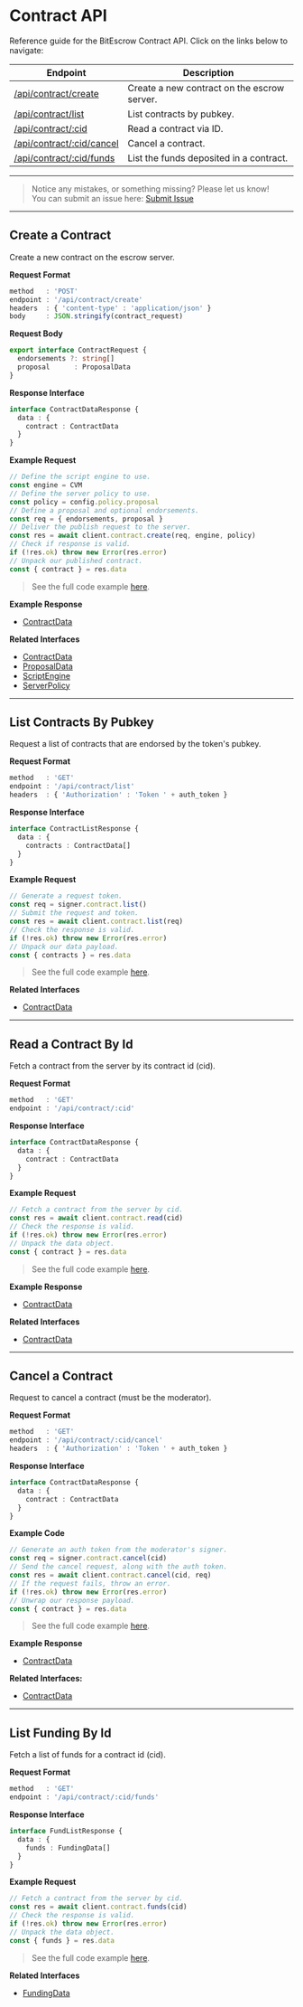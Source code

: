 # Contract API

Reference guide for the BitEscrow Contract API. Click on the links below to navigate:

| Endpoint | Description |
|----------|-------------|
| [/api/contract/create](#create-a-contract)      | Create a new contract on the escrow server. |
| [/api/contract/list](#list-contracts-by-pubkey) | List contracts by pubkey. |
| [/api/contract/:cid](#read-a-contract-by-id)    | Read a contract via ID. |
| [/api/contract/:cid/cancel](#cancel-a-contract) | Cancel a contract. |
| [/api/contract/:cid/funds](#list-funding-by-id) | List the funds deposited in a contract. |

---
> Notice any mistakes, or something missing? Please let us know!  
> You can submit an issue here: [Submit Issue](https://github.com/BitEscrow/escrow-core/issues/new/choose)

---

## Create a Contract

Create a new contract on the escrow server.

**Request Format**

```ts
method   : 'POST'
endpoint : '/api/contract/create'
headers  : { 'content-type' : 'application/json' }
body     : JSON.stringify(contract_request)
```

**Request Body**

```ts
export interface ContractRequest {
  endorsements ?: string[]
  proposal      : ProposalData
}
```

**Response Interface**

```ts
interface ContractDataResponse {
  data : {
    contract : ContractData
  }
}
```

**Example Request**

```ts
// Define the script engine to use.
const engine = CVM
// Define the server policy to use.
const policy = config.policy.proposal
// Define a proposal and optional endorsements.
const req = { endorsements, proposal }
// Deliver the publish request to the server.
const res = await client.contract.create(req, engine, policy)
// Check if response is valid.
if (!res.ok) throw new Error(res.error)
// Unpack our published contract.
const { contract } = res.data
```

> See the full code example [here](https://github.com/BitEscrow/escrow-core/tree/master/demo/api/contract/create.ts).

**Example Response**

- [ContractData](../examples/contractdata.md)

**Related Interfaces**

- [ContractData](../data/contract.md#contractdata)
- [ProposalData](../data/draft.md#proposaldata)
- [ScriptEngine](../data/machine.md#scriptengine-api)
- [ServerPolicy](../data/server.md#serverpolicy)

---

## List Contracts By Pubkey

Request a list of contracts that are endorsed by the token's pubkey.

**Request Format**

```ts
method   : 'GET'
endpoint : '/api/contract/list'
headers  : { 'Authorization' : 'Token ' + auth_token }
```

**Response Interface**

```ts
interface ContractListResponse {
  data : {
    contracts : ContractData[]
  }
}
```

**Example Request**

```ts
// Generate a request token.
const req = signer.contract.list()
// Submit the request and token.
const res = await client.contract.list(req)
// Check the response is valid.
if (!res.ok) throw new Error(res.error)
// Unpack our data payload.
const { contracts } = res.data
```

> See the full code example [here](https://github.com/BitEscrow/escrow-core/tree/master/demo/api/contract/list.ts).

**Related Interfaces**

- [ContractData](../data/contract.md#contractdata)

---

## Read a Contract By Id

Fetch a contract from the server by its contract id (cid).

**Request Format**

```ts
method   : 'GET'
endpoint : '/api/contract/:cid'
```

**Response Interface**

```ts
interface ContractDataResponse {
  data : {
    contract : ContractData
  }
}
```

**Example Request**

```ts
// Fetch a contract from the server by cid.
const res = await client.contract.read(cid)
// Check the response is valid.
if (!res.ok) throw new Error(res.error)
// Unpack the data object.
const { contract } = res.data
```

> See the full code example [here](https://github.com/BitEscrow/escrow-core/tree/master/demo/api/contract/read.ts).

**Example Response**

- [ContractData](../examples/contractdata.md)

**Related Interfaces**

- [ContractData](../data/contract.md#contractdata)

---

## Cancel a Contract

Request to cancel a contract (must be the moderator).

**Request Format**

```ts
method   : 'GET'
endpoint : '/api/contract/:cid/cancel'
headers  : { 'Authorization' : 'Token ' + auth_token }
```

**Response Interface**

```ts
interface ContractDataResponse {
  data : {
    contract : ContractData
  }
}
```

**Example Code**

```ts
// Generate an auth token from the moderator's signer.
const req = signer.contract.cancel(cid)
// Send the cancel request, along with the auth token.
const res = await client.contract.cancel(cid, req)
// If the request fails, throw an error.
if (!res.ok) throw new Error(res.error)
// Unwrap our response payload.
const { contract } = res.data
```

> See the full code example [here](https://github.com/BitEscrow/escrow-core/tree/master/demo/api/contract/cancel.ts).

**Example Response**

- [ContractData](../examples/contractdata.md)

**Related Interfaces:**

- [ContractData](../data/contract.md#contractdata)

---

## List Funding By Id

Fetch a list of funds for a contract id (cid).

**Request Format**

```ts
method   : 'GET'
endpoint : '/api/contract/:cid/funds'
```

**Response Interface**

```ts
interface FundListResponse {
  data : {
    funds : FundingData[]
  }
}
```

**Example Request**

```ts
// Fetch a contract from the server by cid.
const res = await client.contract.funds(cid)
// Check the response is valid.
if (!res.ok) throw new Error(res.error)
// Unpack the data object.
const { funds } = res.data
```

> See the full code example [here](https://github.com/BitEscrow/escrow-core/tree/master/demo/api/contract/funds.ts).

**Related Interfaces**

- [FundingData](../data/contract.md#fundingdata)